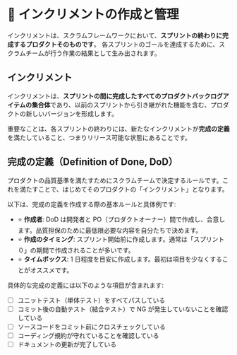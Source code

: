 # 🚧 インクリメントの作成と管理

インクリメントは、スクラムフレームワークにおいて、**スプリントの終わりに完成するプロダクトそのものです**。
各スプリントのゴールを達成するために、スクラムチームが行う作業の結果として生み出されます。

## インクリメント

インクリメントは、**スプリントの間に完成したすべてのプロダクトバックログアイテムの集合体**であり、以前のスプリントから引き継がれた機能を含む、プロダクトの新しいバージョンを形成します。

重要なことは、各スプリントの終わりには、新たなインクリメントが**完成の定義**を満たしていること、つまりリリース可能な状態にあることです。

## 完成の定義（Definition of Done, DoD）

プロダクトの品質基準を満たすためにスクラムチームで決定するルールです。これを満たすことで、はじめてそのプロダクトの「インクリメント」となります。

以下は、完成の定義を作成する際の基本ルールと具体例です:

- :star: **作成者**: DoD は開発者と PO（プロダクトオーナー）間で作成し、合意します。品質担保のために最低限必要な内容を自分たちで決めます。
- :star: **作成のタイミング**: スプリント開始前に作成します。通常は「スプリント０」の期間で作成されることが多いです。
- :star: **タイムボックス**: 1 日程度を目安に作成します。最初は項目を少なくすることがオススメです。

具体的な完成の定義には以下のような項目が含まれます:

- [ ] ユニットテスト（単体テスト）をすべてパスしている
- [ ] コミット後の自動テスト（結合テスト）で NG が発生していないことを確認している
- [ ] ソースコードをコミット前にクロスチェックしている
- [ ] コーディング規約が守れていることを確認している
- [ ] ドキュメントの更新が完了している

<!-- ## インクリメントの管理 -->

<!-- **:star: 透明性**
インクリメントの進捗状況は、スクラムチームだけでなく、ステークホルダーにとっても透明であるべきです。進捗を共有することで、期待の調整や必要に応じた計画の調整が可能になります。

**:star: フィードバックの活用**
スプリントレビューでのステークホルダーからのフィードバックをインクリメントの改善に活用します。フィードバックは、プロダクトバックログの優先順位付けや調整に直接影響を与え、プロダクトの価値を最大化します。

**:star: 継続的なデリバリー**
インクリメントは、スプリントごとにリリース可能な状態であることが理想です。これにより、市場やユーザーの変化に迅速に対応し、プロダクトの価値提供を継続的に行うことができます。

インクリメントの作成と管理は、スクラムチームがプロダクトゴールに向けて効果的に進むための基盤を提供します。完成の定義を満たした高品質なインクリメントを継続的に提供することで、スクラムチームはプロダクトの価値を段階的に高め、ステークホルダーの信頼を獲得し続けることができます。 -->
